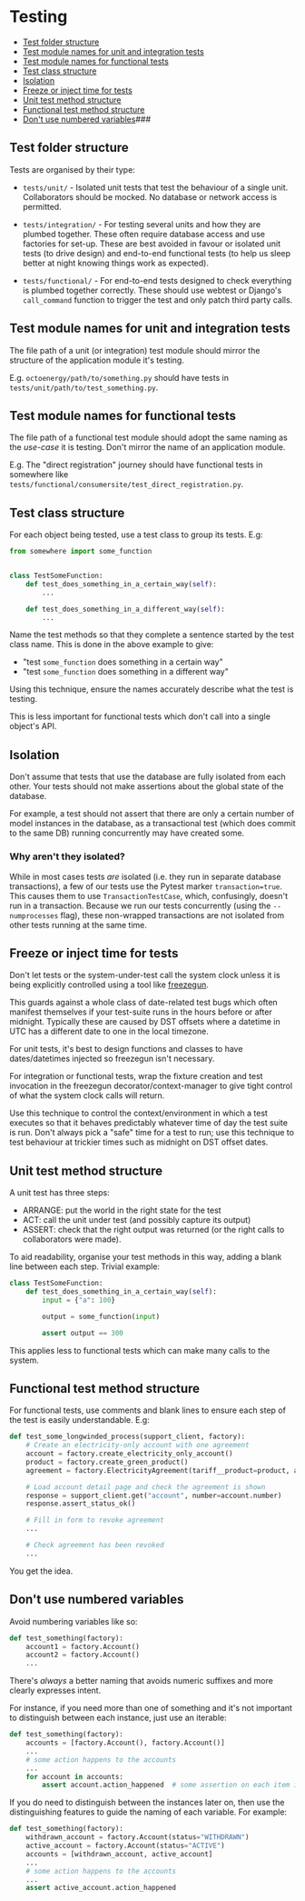 # Testing

- [Test folder structure](#test-folder-structure)
- [Test module names for unit and integration tests](#test-module-names-unit)
- [Test module names for functional tests](#test-module-names-functional)
- [Test class structure](#test-class-structure)
- [Isolation](#test-isolation)
- [Freeze or inject time for tests](#freezing-time)
- [Unit test method structure](#test-method-structure)
- [Functional test method structure](#functional-test-method-structure)
- [Don't use numbered variables](#numbered-variables)###

## Test folder structure

Tests are organised by their type:

- `tests/unit/` - Isolated unit tests that test the behaviour of a single unit.
  Collaborators should be mocked. No database or network access is permitted.

- `tests/integration/` - For testing several units and how they are plumbed
  together. These often require database access and use factories for set-up.
  These are best avoided in favour or isolated unit tests (to drive design) and
  end-to-end functional tests (to help us sleep better at night knowing things
  work as expected).

- `tests/functional/` - For end-to-end tests designed to check everything is
  plumbed together correctly. These should use webtest or Django's
  `call_command` function to trigger the test and only patch third party calls.

## <a name="test-module-names-unit">Test module names for unit and integration tests</a>

The file path of a unit (or integration) test module should mirror the structure
of the application module it's testing.

E.g. `octoenergy/path/to/something.py` should have tests in
`tests/unit/path/to/test_something.py`.

## <a name="test-module-names-functional">Test module names for functional tests</a>

The file path of a functional test module should adopt the same naming as the
_use-case_ it is testing. Don't mirror the name of an application module.

E.g. The "direct registration" journey should have functional tests in somewhere
like `tests/functional/consumersite/test_direct_registration.py`.

## <a name="test-class-structure">Test class structure</a>

For each object being tested, use a test class to group its tests. E.g:

```python
from somewhere import some_function


class TestSomeFunction:
    def test_does_something_in_a_certain_way(self):
        ...

    def test_does_something_in_a_different_way(self):
        ...
```

Name the test methods so that they complete a sentence started by the test class
name. This is done in the above example to give:

- "test `some_function` does something in a certain way"
- "test `some_function` does something in a different way"

Using this technique, ensure the names accurately describe what the test is
testing.

This is less important for functional tests which don't call into a single
object's API.

## <a name="test-isolation">Isolation</a>

Don't assume that tests that use the database are fully isolated from each
other. Your tests should not make assertions about the global state of the
database.

For example, a test should not assert that there are only a certain number of
model instances in the database, as a transactional test (which does commit to
the same DB) running concurrently may have created some.

### Why aren't they isolated?

While in most cases tests _are_ isolated (i.e. they run in separate database
transactions), a few of our tests use the Pytest marker `transaction=true`. This
causes them to use `TransactionTestCase`, which, confusingly, doesn't run in a
transaction. Because we run our tests concurrently (using the `--numprocesses`
flag), these non-wrapped transactions are not isolated from other tests running
at the same time.

## <a name="freezing-time">Freeze or inject time for tests</a>

Don't let tests or the system-under-test call the system clock unless it is
being explicitly controlled using a tool like
[freezegun](https://github.com/spulec/freezegun).

This guards against a whole class of date-related test bugs which often manifest
themselves if your test-suite runs in the hours before or after midnight.
Typically these are caused by DST offsets where a datetime in UTC has a
different date to one in the local timezone.

For unit tests, it's best to design functions and classes to have
dates/datetimes injected so freezegun isn't necessary.

For integration or functional tests, wrap the fixture creation and test
invocation in the freezegun decorator/context-manager to give tight control of
what the system clock calls will return.

Use this technique to control the context/environment in which a test executes
so that it behaves predictably whatever time of day the test suite is run. Don't
always pick a "safe" time for a test to run; use this technique to test
behaviour at trickier times such as midnight on DST offset dates.

## <a name="test-method-structure">Unit test method structure</a>

A unit test has three steps:

- ARRANGE: put the world in the right state for the test
- ACT: call the unit under test (and possibly capture its output)
- ASSERT: check that the right output was returned (or the right calls to
  collaborators were made).

To aid readability, organise your test methods in this way, adding a blank line
between each step. Trivial example:

```python
class TestSomeFunction:
    def test_does_something_in_a_certain_way(self):
        input = {"a": 100}

        output = some_function(input)

        assert output == 300
```

This applies less to functional tests which can make many calls to the system.

## Functional test method structure

For functional tests, use comments and blank lines to ensure each step of the
test is easily understandable. E.g:

```python
def test_some_longwinded_process(support_client, factory):
    # Create an electricity-only account with one agreement
    account = factory.create_electricity_only_account()
    product = factory.create_green_product()
    agreement = factory.ElectricityAgreement(tariff__product=product, account=account)

    # Load account detail page and check the agreement is shown
    response = support_client.get("account", number=account.number)
    response.assert_status_ok()

    # Fill in form to revoke agreement
    ...

    # Check agreement has been revoked
    ...
```

You get the idea.

## <a name="numbered-variables">Don't use numbered variables</a>

Avoid numbering variables like so:

```py
def test_something(factory):
    account1 = factory.Account()
    account2 = factory.Account()
    ...
```

There's _always_ a better naming that avoids numeric suffixes and more clearly
expresses intent.

For instance, if you need more than one of something and it's not important to
distinguish between each instance, just use an iterable:

```py
def test_something(factory):
    accounts = [factory.Account(), factory.Account()]
    ...
    # some action happens to the accounts
    ...
    for account in accounts:
        assert account.action_happened  # some assertion on each item in iterable
```

If you do need to distinguish between the instances later on, then use the
distinguishing features to guide the naming of each variable. For example:

```py
def test_something(factory):
    withdrawn_account = factory.Account(status="WITHDRAWN")
    active_account = factory.Account(status="ACTIVE")
    accounts = [withdrawn_account, active_account]
    ...
    # some action happens to the accounts
    ...
    assert active_account.action_happened
```
